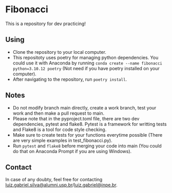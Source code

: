 # Fibonacci

This is a repository for dev practicing!

## Using
- Clone the repository to your local computer.
- This repositoty uses poetry for managing python dependencies. You could use it with Anaconda by running `conda create --name fibonacci python=3.10.12 poetry` (Not need if you have poetry installed on your computer).
- After navigating to the repository, run `poetry install`.

## Notes
- Do not modify branch main directly, create a work branch, test your work and then make a pull request to main.
- Please note that in the pyproject.toml file, there are two dev dependencies, pytest and flake8. Pytest is a framework for writting tests and Flake8 is a tool for code style checking.
- Make sure to create tests for your functions everytime possible (There are very simple examples in test_fibonacci.py).
- Run `pytest` and `flake8` before merging your code into main (You could do that on Anaconda Prompt if you are using Windows).

## Contact
In case of any doubty, feel free for contacting luiz.gabriel.silva@alumni.usp.br/luiz.gabriel@inpe.br.
